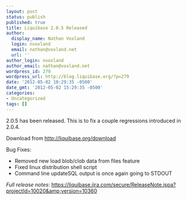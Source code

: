 ```yaml
---
layout: post
status: publish
published: true
title: Liquibase 2.0.5 Released
author:
  display_name: Nathan Voxland
  login: nvoxland
  email: nathan@voxland.net
  url: ''
author_login: nvoxland
author_email: nathan@voxland.net
wordpress_id: 279
wordpress_url: http://blog.liquibase.org/?p=279
date: '2012-05-02 10:29:35 -0500'
date_gmt: '2012-05-02 15:29:35 -0500'
categories:
- Uncategorized
tags: []
---
```



2.0.5 has been released. This is to fix a couple regressions introduced in 2.0.4.


Download from <a href="http://liquibase.org/download">http://liquibase.org/download</a>


Bug Fixes:


- Removed new load blob/clob data from files feature
- Fixed linux distribution shell script
- Command line updateSQL output is once again going to STDOUT



*Full release notes*: <a href="https://liquibase.jira.com/secure/ReleaseNote.jspa?projectId=10020&amp;version=10360">https://liquibase.jira.com/secure/ReleaseNote.jspa?projectId=10020&amp;version=10360</a>

